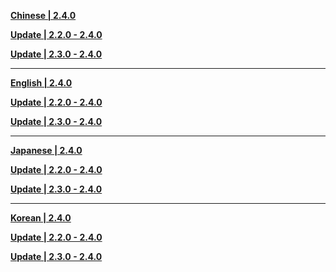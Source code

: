 **[Chinese | 2.4.0](https://autopatchcn.yuanshen.com/client_app/download/pc_zip/20211225041652_jkpmdQVLf6h0xFBk/Audio_Chinese_2.4.0.zip)**

**[Update | 2.2.0 - 2.4.0](https://autopatchcn.yuanshen.com/client_app/update/hk4e_cn/18/zh-cn_2.2.0_2.4.0_diff_pdEbr7lDey4UwSJT.zip)**

**[Update | 2.3.0 - 2.4.0](https://autopatchcn.yuanshen.com/client_app/update/hk4e_cn/18/zh-cn_2.3.0_2.4.0_diff_9607nTWQ2VZPEGU8.zip)**

---

**[English | 2.4.0](https://autopatchcn.yuanshen.com/client_app/download/pc_zip/20211225041652_jkpmdQVLf6h0xFBk/Audio_English(US)_2.4.0.zip)**

**[Update | 2.2.0 - 2.4.0](https://autopatchcn.yuanshen.com/client_app/update/hk4e_cn/18/en-us_2.2.0_2.4.0_diff_V3Od1J4uPcFKnjw8.zip)**

**[Update | 2.3.0 - 2.4.0](https://autopatchcn.yuanshen.com/client_app/update/hk4e_cn/18/en-us_2.3.0_2.4.0_diff_XEZrjw6LmabINCTP.zip)**

---

**[Japanese | 2.4.0](https://autopatchcn.yuanshen.com/client_app/download/pc_zip/20211225041652_jkpmdQVLf6h0xFBk/Audio_Japanese_2.4.0.zip)**

**[Update | 2.2.0 - 2.4.0](https://autopatchcn.yuanshen.com/client_app/update/hk4e_cn/18/ja-jp_2.2.0_2.4.0_diff_083agv5GWDZmVp24.zip)**

**[Update | 2.3.0 - 2.4.0](https://autopatchcn.yuanshen.com/client_app/update/hk4e_cn/18/ja-jp_2.3.0_2.4.0_diff_i7noJ0tj3ed1QvOR.zip)**

---

**[Korean | 2.4.0](https://autopatchcn.yuanshen.com/client_app/download/pc_zip/20211225041652_jkpmdQVLf6h0xFBk/Audio_Korean_2.4.0.zip)**

**[Update | 2.2.0 - 2.4.0](https://autopatchcn.yuanshen.com/client_app/update/hk4e_cn/18/ko-kr_2.2.0_2.4.0_diff_wClQR0rWqYhgJ9Kv.zip)**

**[Update | 2.3.0 - 2.4.0](https://autopatchcn.yuanshen.com/client_app/update/hk4e_cn/18/ko-kr_2.3.0_2.4.0_diff_fx8VYjtIp4N5nSK1.zip)**
